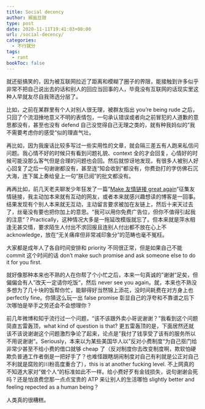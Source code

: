 ```yaml
---
title: Social decency
author: 椒盐豆豉
type: post
date: 2020-11-11T19:41:03+00:00
url: /social-decency/
categories:
  - 不行就分
tags:
  - rant
bookToc: false
---
```

就还挺搞笑的，因为被互联网拉近了距离和模糊了圈子的界限，能接触到许多似乎非常不把自己说出去的话和别人的回应当回事的人，毕竟没有互联网的话现实里这种人早就友尽自我筛选分层了。

比如，之前在某群里有个人对别人很无理，被群友指出 you’re being rude 之后，只回了个流泪捶地意义不明的表情包，一句承认错误或者向之前冒犯的人道歉的意思都没有，甚至也没有 defend 自己没觉得自己无理之类的，就有种我妈似的”我不需要考虑你的感受“似的理直气壮。

再比如，因为我废话比较多写过一些实用性的文章，就会隔三差五有人跑来私信问问题。我心情不好的时候只有看到问题礼貌、context 全的才会回复，心情好的时候可能没那么客气但是合理的问题也会回。然后就惊讶地发现，有很多人被别人好心回复了之后一句谢谢都没有，甚至连“知会收到”都没有，你费劲打的字仿佛石沉大海，连下属上奏给皇上一句“朕已阅”的批文都没有。

再再比如，前几天老夫聊发少年狂发了一篇”[Make 友情链接 great again](../make-blog-friend-links-great-again！/)“征集友情链接，我主动加本来就有互动的网友，或者本来就感兴趣想读的博客是一回事。结果发现有个别人本来就无互动，主动留言要求被加在友链上，然后十来天过去了，丝毫没有要也把你加上的意思。“我可以用你免费广告位，但你不值得引起我的注意“？Practically，这种情况大多是一拖延改模版就忘了。但本来就是萍水相逢无甚交情，要求陌生人付出不求回报且连别人付出都不放在心上不 acknowledge，放在“无关痛痒但非常减印象分”的范畴也毫不冤枉。

大家都是成年人了各自时间安排和 priority 不同很正常，但是如果自己不能 commit 这个时间的话 don’t make such promise and ask someone else to do it for you first.

就好像那种本来也不熟的人在你帮了个小忙之后，本来一句真诚的”谢谢“足矣，但偏偏会有人”改天一定请你吃饭“，然后 never see you again。就，本来也不熟没多想为了几十块的饭帮你忙，能聊得好当然锦上添花，没时间耗费在对方身上也 perfectly fine。你猜这么玩一出 false promise 彰显自己的浮夸和不靠谱之后下次哪怕是举手之劳还会不会想理你？

前几年微博和知乎流行过一个问题，“该不该跟外卖小哥说谢谢？”我看到这个问题简直五雷轰顶，what kind of question is that? 更五雷轰顶的是，下面居然还就该不该说谢谢这个问题激烈争论了起来，论点是”我付了钱享受了该有的服务所以不用说谢谢“。Seriously，本来以为某些美国华人以”反对小费制度“为自己抠门给非常少甚至不给小费的借口就够 cheap 了（反对制度你去改变制度啊，欺软怕硬欺负普通工作者倒是一把好手了？也难怪跟瞎胡闹制度对自己有利就是公正对自己不利就是腐败的川粉高度重合了），this is at another fucking level. 不上网真的不知道大家对”做个人“的标准如此不一样。给小费好歹有金钱损失，说句谢谢会死吗？还是怕浪费您那一点点宝贵的 ATP 来让别人的生活哪怕 slightly better and feeling repected as a human being？

人类真的很糟糕。
